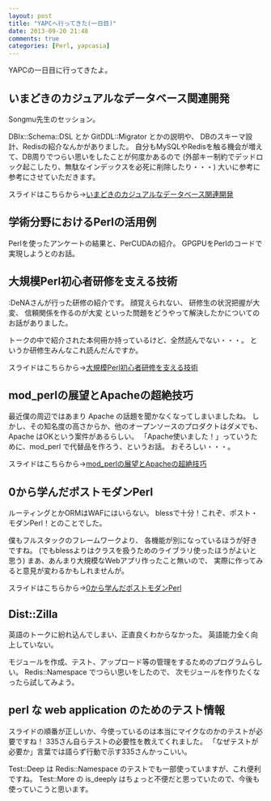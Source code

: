 ```yaml
---
layout: post
title: "YAPCへ行ってきた(一日目)"
date: 2013-09-20 21:48
comments: true
categories: [Perl, yapcasia]
---
```


YAPCの一日目に行ってきたよ。

<!-- More -->

## いまどきのカジュアルなデータベース関連開発

Songmu先生のセッション。

DBIx::Schema::DSL とか GitDDL::Migrator とかの説明や、
DBのスキーマ設計、Redisの紹介なんかがありました。
自分もMySQLやRedisを触る機会が増えて、DB周りでつらい思いをしたことが何度かあるので
(外部キー制約でデッドロック起こしたり、無駄なインデックスを必死に削除したり・・・)
大いに参考に参考にさせていただきます。

スライドはこちらから→[いまどきのカジュアルなデータベース関連開発](http://songmu.github.io/slides/yapc-asia2013/)

## 学術分野におけるPerlの活用例

Perlを使ったアンケートの結果と、PerCUDAの紹介。
GPGPUをPerlのコードで実現しようとのお話。


## 大規模Perl初心者研修を支える技術

:DeNAさんが行った研修の紹介です。
顔覚えられない、
研修生の状況把握が大変、
信頼関係を作るのが大変
といった問題をどうやって解決したかについてのお話がありました。

トークの中で紹介された本何冊か持っているけど、全然読んでない・・・。
というか研修生みんなこれ読んだんですか。

スライドはこちらから→[大規模Perl初心者研修を支える技術](http://www.slideshare.net/DaisukeTamada/perl-26371335)


## mod_perlの展望とApacheの超絶技巧

最近僕の周辺ではあまり Apache の話題を聞かなくなってしまいましたね。
しかし、その知名度の高さからか、他のオープンソースのプロダクトはダメでも、
Apache はOKという案件があるらしい。
「Apache使いました！」っていうために、mod_perl で代替品を作ろう、というお話。
おそろしい・・・。

スライドはこちらから→[mod_perlの展望とApacheの超絶技巧](http://www.slideshare.net/xtetsuji/apachemodperl-yapcasia)


## 0から学んだポストモダンPerl

ルーティングとかORMはWAFにはいらない。
blessで十分！これぞ、ポスト・モダンPerl！とのことでした。

僕もフルスタックのフレームワークより、
各機能が別になっているほうが好きですね。
(でもblessよりはクラスを扱うためのライブラリ使ったほうがよいと思う)
まあ、あんまり大規模なWebアプリ作ったこと無いので、
実際に作ってみると意見が変わるかもしれませんが。

スライドはこちらから→[0から学んだポストモダンPerl](http://www.slideshare.net/TasukuSuenaga/yapc2013)


## Dist::Zilla

英語のトークに紛れ込んでしまい、正直良くわからなかった。
英語能力全く向上していない。

モジュールを作成、テスト、アップロード等の管理をするためのプログラムらしい。
Redis::Namespace でつらい思いをしたので、
次モジュールを作りたくなったら試してみよう。


## perl な web application のためのテスト情報

スライドの順番が正しいか、今使っているのは本当にマイクなのかのテストが必要ですね！
335さん自らテストの必要性を教えてくれました。
「なぜテストが必要か」言葉では語らず行動で示す335さんかっこいい。

Test::Deep は Redis::Namespace のテストでも一部使っていますが、これ便利ですね。
Test::More の is_deeply はちょっと不便だと思っていたので、今後も使っていこうと思います。


